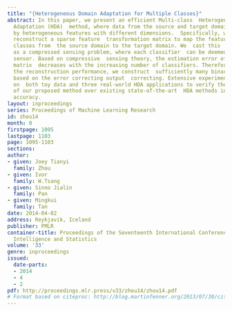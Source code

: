 ```yaml
---
title: "{Heterogeneous Domain Adaptation for Multiple Classes}"
abstract: In this paper, we present an efficient Multi-class  Heterogeneous Domain
  Adaptation (HDA)  method, where data from the source and target domains are  represented
  by heterogeneous features with different dimensions.  Specifically, we propose to
  reconstruct a sparse feature  transformation matrix to map the features of multiple
  classes from  the source domain to the target domain. We  cast this  learning task
  as a compressed sensing problem, where each classifier  can be deemed as a measurement
  sensor. Based on compressive  sensing theory, the estimation error of the transformation
  matrix  decreases with the increasing number of classifiers. Therefore, to  guarantee
  the reconstruction performance, we construct  sufficiently many binary classifiers
  based on the error correcting output  correcting. Extensive experiments are conducted
  on  both toy data and three real-world HDA applications to verify the  superiority
  of our proposed method over existing state-of-the-art  HDA methods in terms of prediction
  accuracy.
layout: inproceedings
series: Proceedings of Machine Learning Research
id: zhou14
month: 0
firstpage: 1095
lastpage: 1103
page: 1095-1103
sections: 
author:
- given: Joey Tianyi
  family: Zhou
- given: Ivor
  family: W.Tsang
- given: Sinno Jialin
  family: Pan
- given: Mingkui
  family: Tan
date: 2014-04-02
address: Reykjavik, Iceland
publisher: PMLR
container-title: Proceedings of the Seventeenth International Conference on Artificial
  Intelligence and Statistics
volume: '33'
genre: inproceedings
issued:
  date-parts:
  - 2014
  - 4
  - 2
pdf: http://proceedings.mlr.press/v33/zhou14/zhou14.pdf
# Format based on citeproc: http://blog.martinfenner.org/2013/07/30/citeproc-yaml-for-bibliographies/
---
```


